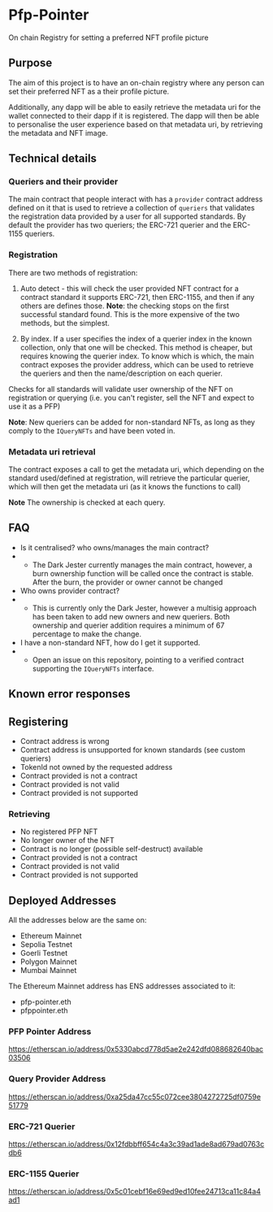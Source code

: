 # Pfp-Pointer
On chain Registry for setting a preferred NFT profile picture

## Purpose
The aim of this project is to have an on-chain registry where any person can set their preferred NFT as a their profile picture.

Additionally, any dapp will be able to easily retrieve the metadata uri for the wallet connected to their dapp if it is registered. The dapp will then be able to personalise the user experience based on that metadata uri, by retrieving the metadata and NFT image.

## Technical details

### Queriers and their provider
The main contract that people interact with has a `provider` contract address defined on it that is used to retrieve a collection of `queriers` that validates the registration data provided by a user for all supported standards. By default the provider has two queriers; the ERC-721 querier and the ERC-1155 queriers.

### Registration
There are two methods of registration:
1. Auto detect - this will check the user provided NFT contract for a contract standard it supports ERC-721, then ERC-1155, and then if any others are defines those. **Note**:  the checking stops on the first successful standard found. This is the more expensive of the two methods, but the simplest.

2. By index. If a user specifies the index of a querier index in the known collection, only that one will be checked. This method is cheaper, but requires knowing the querier index. To know which is which, the main contract exposes the provider address, which can be used to retrieve the queriers and then the name/description on each querier.

Checks for all standards will validate user ownership of the NFT on registration or querying (i.e. you can't register, sell the NFT and expect to use it as a PFP)

**Note**: New queriers can be added for non-standard NFTs, as long as they comply to the `IQueryNFTs` and have been voted in.

### Metadata uri retrieval
The contract exposes a call to get the metadata uri, which depending on the standard used/defined at registration, will retrieve the particular querier, which will then get the metadata uri (as it knows the functions to call)

**Note** The ownership is checked at each query.


## FAQ
- Is it centralised? who owns/manages the main contract?
- - The Dark Jester currently manages the main contract, however, a burn ownership function will be called once the contract is stable. After the burn, the provider or owner cannot be changed
- Who owns provider contract?
- - This is currently only the Dark Jester, however a multisig approach has been taken to add new owners and new queriers.  Both ownership and querier addition requires a minimum of 67 percentage to make the change.
- I have a non-standard NFT, how do I get it supported.
- - Open an issue on this repository, pointing to a verified contract supporting the `IQueryNFTs` interface.

## Known error responses

## Registering
- Contract address is wrong
- Contract address is unsupported for known standards (see custom queriers)
- TokenId not owned by the requested address
- Contract provided is not a contract
- Contract provided is not valid
- Contract provided is not supported

### Retrieving
- No registered PFP NFT
- No longer owner of the NFT
- Contract is no longer (possible self-destruct) available
- Contract provided is not a contract
- Contract provided is not valid
- Contract provided is not supported

## Deployed Addresses

All the addresses below are the same on:
- Ethereum Mainnet
- Sepolia Testnet
- Goerli Testnet
- Polygon Mainnet
- Mumbai Mainnet

The Ethereum Mainnet address has ENS addresses associated to it:
- pfp-pointer.eth
- pfppointer.eth

### PFP Pointer Address
https://etherscan.io/address/0x5330abcd778d5ae2e242dfd088682640bac03506

### Query Provider Address
https://etherscan.io/address/0xa25da47cc55c072cee3804272725df0759e51779

### ERC-721 Querier
https://etherscan.io/address/0x12fdbbff654c4a3c39ad1ade8ad679ad0763cdb6

### ERC-1155 Querier
https://etherscan.io/address/0x5c01cebf16e69ed9ed10fee24713ca11c84a4ad1
